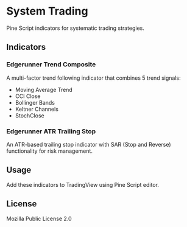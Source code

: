 # System Trading

Pine Script indicators for systematic trading strategies.

## Indicators

### Edgerunner Trend Composite
A multi-factor trend following indicator that combines 5 trend signals:
- Moving Average Trend
- CCI Close
- Bollinger Bands
- Keltner Channels
- StochClose

### Edgerunner ATR Trailing Stop
An ATR-based trailing stop indicator with SAR (Stop and Reverse) functionality for risk management.

## Usage
Add these indicators to TradingView using Pine Script editor.

## License
Mozilla Public License 2.0